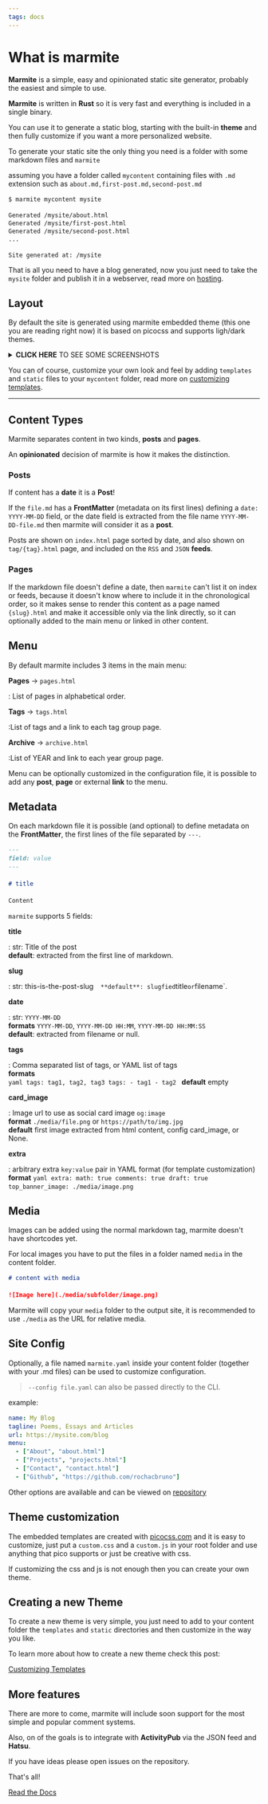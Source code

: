 ```yaml
---
tags: docs
---
```

# What is marmite

**Marmite** is a simple, easy and opinionated static site generator, 
probably the easiest and simple to use.

**Marmite** is written in **Rust** so it is very fast and everything is included
in a single binary.

You can use it to generate a static blog, starting with the built-in **theme**
and then fully customize if you want a more personalized website.

To generate your static site the only thing you need is a folder with some
markdown files and `marmite`

assuming you have a folder called `mycontent` containing files with `.md` extension
such as `about.md,first-post.md,second-post.md`

```console
$ marmite mycontent mysite

Generated /mysite/about.html
Generated /mysite/first-post.html
Generated /mysite/second-post.html
...

Site generated at: /mysite
```

That is all you need to have a blog generated, now you just need to take the 
`mysite` folder and publish it in a webserver, read more on [hosting](./hosting.html).

## Layout

By default the site is generated using marmite embedded theme (this one you are reading right now)
it is based on picocss and supports ligh/dark themes.

<details>
<summary> <strong>CLICK HERE</strong> TO SEE SOME SCREENSHOTS </summary>

The following screenshots are using the default embedded
templates (from [/example](https://github.com/rochacbruno/marmite/blob/main/example) folder)

**Light Mode**

Index:

![Index Light](https://github.com/rochacbruno/marmite/raw/main/assets/screenshots/index-light.png)

Content:

![Post Light](https://github.com/rochacbruno/marmite/raw/main/assets/screenshots/post-light.png)

**Dark mode**

Index:

![Index Dark](https://github.com/rochacbruno/marmite/raw/main/assets/screenshots/index-dark.png)

Content:

![Post Dark](https://github.com/rochacbruno/marmite/raw/main/assets/screenshots/post-dark.png)

</details>

You can of course, customize your own look and feel by adding `templates` and `static` files to 
your `mycontent` folder, read more on [customizing templates](./customizing-templates.html).

---

## Content Types

Marmite separates content in two kinds, **posts** and **pages**.

An **opinionated** decision of marmite is how it makes the distinction.

### Posts

If content has a **date** it is a **Post**!

If the `file.md` has a **FrontMatter** (metadata on its first lines) defining a
`date: YYYY-MM-DD` field, or the date field is extracted from the file name `YYYY-MM-DD-file.md`
then marmite will consider it as a **post**.

Posts are shown on `index.html` page sorted by date, and also shown on `tag/{tag}.html` page,
and included on the `RSS` and `JSON` **feeds**.

### Pages

If the markdown file doesn't define a date, then `marmite` can't list it on index or feeds, because
it doesn't know where to include it in the chronological order, so it makes sense to render this content
as a page named `{slug}.html` and make it accessible only via the link directly, so it can optionally
added to the main menu or linked in other content.

## Menu

By default marmite includes 3 items in the main menu:

**Pages** -> `pages.html`

  : List of pages in alphabetical order.

**Tags** -> `tags.html`

  :List of tags and a link to each tag group page.

**Archive** -> `archive.html`

  :List of YEAR and link to each year group page.

Menu can be optionally customized in the configuration file, it is possible
to add any **post**, **page** or external **link** to the menu.
  
## Metadata

On each markdown file it is possible (and optional) to define metadata on the **FrontMatter**,
the first lines of the file separated by `---`.

```markdown
---
field: value
---

# title

Content
```

`marmite` supports 5 fields:

**title**

  : str: Title of the post  
  **default**: extracted from the first line of markdown.

**slug** 

  : str: this-is-the-post-slug`  
  **default**: slugfied `title` or `filename`.

**date**

  : str: `YYYY-MM-DD`  
  **formats** `YYYY-MM-DD`, `YYYY-MM-DD HH:MM`, `YYYY-MM-DD HH:MM:SS`  
  **default**: extracted from filename or null.

**tags** 

  : Comma separated list of tags, or YAML list of tags  
  **formats**  
    ```yaml
    tags: tag1, tag2, tag3
    tags:
      - tag1
      - tag2
    ```
  **default** empty
  
**card_image**

  : Image url to use as social card image `og:image`  
  **format**  `./media/file.png` or `https://path/to/img.jpg`  
  **default** first image extracted from html content, config card_image, or None.

**extra**

  : arbitrary extra `key:value` pair in YAML format (for template customization)  
  **format**
    ```yaml
    extra:
      math: true
      comments: true
      draft: true
      top_banner_image: ./media/image.png
    ```
  

## Media

Images can be added using the normal markdown tag, marmite doesn't have shortcodes yet.

For local images you have to put the files in a folder named `media` in the content folder.

```markdown
# content with media

![Image here](./media/subfolder/image.png)
```

Marmite will copy your `media` folder to the output site, it is recommended to use `./media` as
the URL for relative media.
  
## Site Config
  
Optionally, a file named `marmite.yaml` inside your content folder (together with your .md files)
can be used to customize configuration.

> `--config file.yaml` can also be passed directly to the CLI.

example:

```yaml
name: My Blog
tagline: Poems, Essays and Articles
url: https://mysite.com/blog
menu:
  - ["About", "about.html"]
  - ["Projects", "projects.html"]
  - ["Contact", "contact.html"]
  - ["Github", "https://github.com/rochacbruno"]
```

Other options are available and can be viewed on [repository](https://github.com/rochacbruno/marmite/blob/main/example/marmite.yaml)

## Theme customization

The embedded templates are created with [picocss.com](https://picocss.com/) and 
it is easy to customize, just put a `custom.css` and a `custom.js` 
in your root folder and use anything that pico supports or just be creative with css.

If customizing the css and js is not enough then you can create your own theme.

## Creating a new Theme

To create a new theme is very simple, you just need to add to your content folder
the `templates` and `static` directories and then customize in the way you like.

To learn more about how to create a new theme check this post:

[Customizing Templates](./customizing-templates.html)

## More features

There are more to come, marmite will include soon support for the most simple and 
popular comment systems.

Also, on of the goals is to integrate with **ActivityPub** via the JSON feed and
**Hatsu**.

If you have ideas please open issues on the repository.

That's all!

[Read the Docs](./tag-docs.html)

